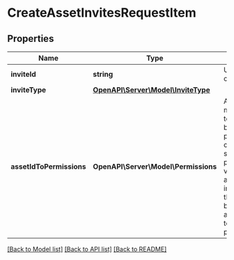# CreateAssetInvitesRequestItem

## Properties
Name | Type | Description | Notes
------------ | ------------- | ------------- | -------------
**inviteId** | **string** | Unique identifier of an invite. | 
**inviteType** | [**OpenAPI\Server\Model\InviteType**](InviteType.md) |  | 
**assetIdToPermissions** | **OpenAPI\Server\Model\Permissions** | An object mapping asset ids to lists of business permissions. This can be used to setting/requesting permissions on various assets. If accepting an invite or request, this object would be used to grant asset permissions to the member or partner. | 

[[Back to Model list]](../README.md#documentation-for-models) [[Back to API list]](../README.md#documentation-for-api-endpoints) [[Back to README]](../README.md)


